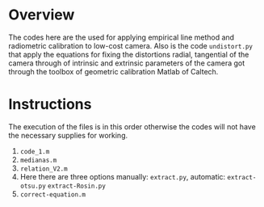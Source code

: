 # Overview

The codes here are the used for applying empirical line method and radiometric calibration to low-cost camera. Also is the code `undistort.py` that apply the equations for fixing the distortions radial, tangential of the camera through of intrinsic and extrinsic parameters of the camera got through the toolbox of geometric calibration Matlab of Caltech.

# Instructions

The execution of the files is in this order otherwise the codes will not have the necessary supplies for working.

1. `code_1.m`
2. `medianas.m`
3. `relation_V2.m`
4. Here there are three options manually: `extract.py`, automatic: `extract-otsu.py` `extract-Rosin.py`
5. `correct-equation.m`


